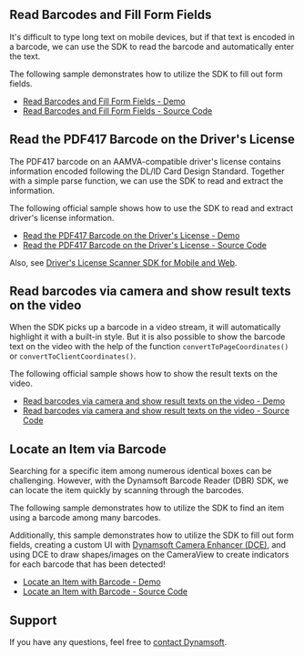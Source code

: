 ## Read Barcodes and Fill Form Fields

It's difficult to type long text on mobile devices, but if that text is encoded in a barcode, we can use the SDK to read the barcode and automatically enter the text.

The following sample demonstrates how to utilize the SDK to fill out form fields.

* <a target = "_blank" href="https://demo.dynamsoft.com/Samples/DBR/JS/use-case/fill-a-form-with-barcode-reading.html">Read Barcodes and Fill Form Fields - Demo</a>
* <a target = "_blank" href="https://github.com/Dynamsoft/barcode-reader-javascript-samples/blob/main/use-case/fill-a-form-with-barcode-reading.html">Read Barcodes and Fill Form Fields - Source Code</a>

## Read the PDF417 Barcode on the Driver's License

The PDF417 barcode on an AAMVA-compatible driver's license contains information encoded following the DL/ID Card Design Standard. Together with a simple parse function, we can use the SDK to read and extract the information.

The following official sample shows how to use the SDK to read and extract driver's license information.

* <a target = "_blank" href="https://demo.dynamsoft.com/Samples/DBR/JS/use-case/read-a-drivers-license/index.html">Read the PDF417 Barcode on the Driver&apos;s License - Demo</a>
* <a target = "_blank" href="https://github.com/Dynamsoft/barcode-reader-javascript-samples/blob/main/use-case/read-a-drivers-license/index.html">Read the PDF417 Barcode on the Driver&apos;s License - Source Code</a>

Also, see [Driver's License Scanner SDK for Mobile and Web](https://www.dynamsoft.com/use-cases/driver-license/).

## Read barcodes via camera and show result texts on the video

When the SDK picks up a barcode in a video stream, it will automatically highlight it with a built-in style. But it is also possible to show the barcode text on the video with the help of the function `convertToPageCoordinates()` or `convertToClientCoordinates()`.

The following official sample shows how to show the result texts on the video.

* <a target = "_blank" href="https://demo.dynamsoft.com/Samples/DBR/JS/use-case/show-result-texts-on-the-video.html">Read barcodes via camera and show result texts on the video - Demo</a>
* <a target = "_blank" href="https://github.com/Dynamsoft/barcode-reader-javascript-samples/blob/main/use-case/show-result-texts-on-the-video.html">Read barcodes via camera and show result texts on the video - Source Code</a>

## Locate an Item via Barcode

Searching for a specific item among numerous identical boxes can be challenging. However, with the Dynamsoft Barcode Reader (DBR) SDK, we can locate the item quickly by scanning through the barcodes.

The following sample demonstrates how to utilize the SDK to find an item using a barcode among many barcodes.

Additionally, this sample demonstrates how to utilize the SDK to fill out form fields, creating a custom UI with [Dynamsoft Camera Enhancer (DCE)](https://www.dynamsoft.com/camera-enhancer/docs/core/introduction/index.html), and using DCE to draw shapes/images on the CameraView to create indicators for each barcode that has been detected!

* <a target = "_blank" href="https://demo.dynamsoft.com/Samples/DBR/JS/use-case/locate-an-item-with-barcode/index.html">Locate an Item with Barcode - Demo</a>
* <a target = "_blank" href="https://github.com/Dynamsoft/barcode-reader-javascript-samples/blob/main/use-case/locate-an-item-with-barcode/index.html">Locate an Item with Barcode - Source Code</a>


## Support

If you have any questions, feel free to [contact Dynamsoft](https://www.dynamsoft.com/company/contact/).

